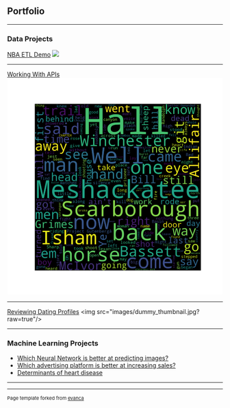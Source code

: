 ## Portfolio

---

### Data Projects 

[NBA ETL Demo](https://replit.com/@cchukwuemeka/Finalproject)
<img src="images/basketball.jpeg?raw=true"/>

---
[Working With APIs](https://replit.com/@cchukwuemeka/Bookdownload)
<img src="images/my_word_cloud.png?raw=true"/>

---
[Reviewing Dating Profiles]([http://example.com/](https://colab.research.google.com/drive/1CVCm1S5KRiixvFDOhvhj5r9bmVRgMYc2))
<img src="images/dummy_thumbnail.jpg?raw=true"/>

---

### Machine Learning Projects

- [Which Neural Network is better at predicting images?](https://colab.research.google.com/drive/10vuXyDu7bWMGoBYHY22mjK3J7YAwkXB-)
- [Which advertising platform is better at increasing sales?](https://colab.research.google.com/drive/18MHvO2VWdacEAwkQJEHnlX-M3c6740Gf)
- [Determinants of heart disease](https://colab.research.google.com/drive/1kawxN1LUp_YRA0hk12_z-2luUIy_Q7BB)

---




---
<p style="font-size:11px">Page template forked from <a href="https://github.com/evanca/quick-portfolio">evanca</a></p>
<!-- Remove above link if you don't want to attibute -->
